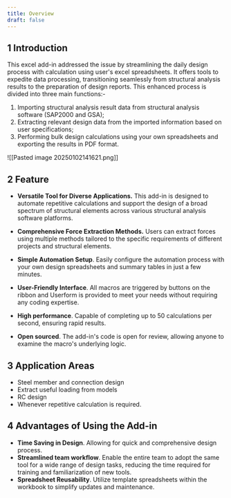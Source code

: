 ```yaml
---
title: Overview
draft: false
---
```

## 1	Introduction
This excel add-in addressed the issue by streamlining the daily design process with calculation using user's excel spreadsheets. It offers tools to expedite data processing, transitioning seamlessly from structural analysis results to the preparation of design reports. This enhanced process is divided into three main functions:- 
1. Importing structural analysis result data from structural analysis software (SAP2000 and GSA);
2. Extracting relevant design data from the imported information based on user specifications;
3. Performing bulk design calculations using your own spreadsheets and exporting the results in PDF format. 

![[Pasted image 20250102141621.png]]


## 2	Feature
- **Versatile Tool for Diverse Applications.** This add-in is designed to automate repetitive calculations and support the design of a broad spectrum of structural elements across various structural analysis software platforms.

- **Comprehensive Force Extraction Methods.** Users can extract forces using multiple methods tailored to the specific requirements of different projects and structural elements.

- **Simple Automation Setup**. Easily configure the automation process with your own design spreadsheets and summary tables in just a few minutes. 

- **User-Friendly Interface**. All macros are triggered by buttons on the ribbon and Userform is provided to meet your needs without requiring any coding expertise.

- **High performance**. Capable of completing up to 50 calculations per second, ensuring rapid results.  

- **Open sourced**. The add-in's code is open for review, allowing anyone to examine the macro's underlying logic.

## 3	Application Areas
- Steel member and connection design
- Extract useful loading from models
- RC design
- Whenever repetitive calculation is required.

## 4	Advantages of Using the Add-in
- **Time Saving in Design**. Allowing for quick and comprehensive design process. 
- **Streamlined team workflow**. Enable the entire team to adopt the same tool for a wide range of design tasks, reducing the time required for training and familiarization of new tools.
- **Spreadsheet Reusability**. Utilize template spreadsheets within the workbook to simplify updates and maintenance.